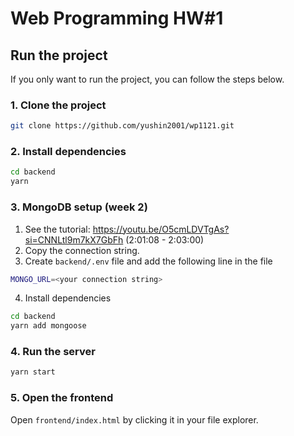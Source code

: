 # Web Programming HW#1

## Run the project
If you only want to run the project, you can follow the steps below.

### 1. Clone the project

```bash
git clone https://github.com/yushin2001/wp1121.git
```


### 2. Install dependencies

```bash
cd backend
yarn
```

### 3. MongoDB setup (week 2)

1. See the tutorial: https://youtu.be/O5cmLDVTgAs?si=CNNLtl9m7kX7GbFh (2:01:08 - 2:03:00)
2. Copy the connection string.
3. Create `backend/.env` file and add the following line in the file

```bash
MONGO_URL=<your connection string>
```

4. Install dependencies

```bash
cd backend
yarn add mongoose
```

### 4. Run the server

```bash
yarn start
```

### 5. Open the frontend

Open `frontend/index.html` by clicking it in your file explorer.